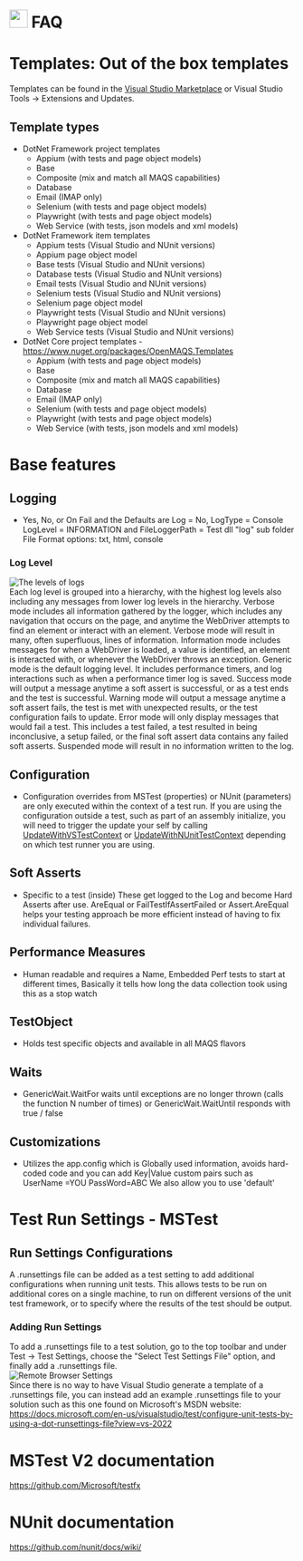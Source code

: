 # <img src="resources/maqslogo.ico" height="32" width="32"> FAQ

# Templates: Out of the box templates
Templates can be found in the [Visual Studio Marketplace](https://marketplace.visualstudio.com/items?itemName=vs-publisher-1465771.MAQSOpenFramework) or  Visual Studio Tools -> Extensions and Updates.

## Template types
- DotNet Framework project templates
   - Appium (with tests and page object models) 
   - Base
   - Composite (mix and match all MAQS capabilities)  
   - Database 
   - Email (IMAP only)  
   - Selenium (with tests and page object models) 
   - Playwright (with tests and page object models) 
   - Web Service (with tests, json models and xml models)  
- DotNet Framework item templates  
   - Appium tests (Visual Studio and NUnit versions)
   - Appium page object model
   - Base tests (Visual Studio and NUnit versions)  
   - Database tests (Visual Studio and NUnit versions)
   - Email tests (Visual Studio and NUnit versions) 
   - Selenium tests (Visual Studio and NUnit versions)
   - Selenium page object model
   - Playwright tests (Visual Studio and NUnit versions)
   - Playwright page object model
   - Web Service tests (Visual Studio and NUnit versions)
- DotNet Core project templates - https://www.nuget.org/packages/OpenMAQS.Templates 
   - Appium (with tests and page object models) 
   - Base
   - Composite (mix and match all MAQS capabilities)  
   - Database 
   - Email (IMAP only)  
   - Selenium (with tests and page object models) 
   - Playwright (with tests and page object models) 
   - Web Service (with tests, json models and xml models) 

# Base features
## Logging
- Yes, No, or On Fail and the Defaults are  Log = No, LogType = Console LogLevel = INFORMATION and FileLoggerPath = Test dll "log" sub folder    File Format options: txt, html, console
### Log Level
![The levels of logs](resources/logleveldiagram.png)  
Each log level is grouped into a hierarchy, with the highest log levels also including any messages from lower log levels in the hierarchy.
Verbose mode includes all information gathered by the logger, which includes any navigation that occurs on the page, and anytime the WebDriver attempts to find an element or interact with an element. Verbose mode will result in many, often superfluous, lines of information.
Information mode includes messages for when a WebDriver is loaded, a value is identified, an element is interacted with, or whenever the WebDriver throws an exception.
Generic mode is the default logging level. It includes performance timers, and log interactions such as when a performance timer log is saved.
Success mode will output a message anytime a soft assert is successful, or as a test ends and the test is successful.
Warning mode will output a message anytime a soft assert fails, the test is met with unexpected results, or the test configuration fails to update.
Error mode will only display messages that would fail a test. This includes a test failed, a test resulted in being inconclusive, a setup failed, or the final soft assert data contains any failed soft asserts.
Suspended mode will result in no information written to the log. 

## Configuration
- Configuration overrides from MSTest (properties) or NUnit (parameters) are only executed within the context of a test run. If you are using the configuration outside a test, such as part of an assembly initialize, you will need to trigger the update your self by calling [UpdateWithVSTestContext](MAQS_9/Utilities/Config.md#UpdateWithVSTestContext) or  [UpdateWithNUnitTestContext](MAQS_9/Utilities/Config.md#UpdateWithNUnitTestContext) depending on which test runner you are using.

## Soft Asserts
- Specific to a test (inside) These get logged to the Log and become Hard Asserts after use. AreEqual or FailTestIfAssertFailed or Assert.AreEqual  helps your testing approach be more efficient instead of having to fix individual failures.

## Performance Measures
- Human readable and requires a Name, Embedded Perf tests to start at different times, Basically it tells how long the data collection took using this as a stop watch

## TestObject
- Holds test specific objects and available in all MAQS flavors

## Waits
- GenericWait.WaitFor waits until exceptions are no longer thrown (calls the function N number of times) or GenericWait.WaitUntil  responds with true / false

## Customizations
- Utilizes the app.config which is Globally used information, avoids hard-coded code and you can add Key|Value custom pairs such as UserName =YOU PassWord=ABC   We also allow you to use 'default' 

# Test Run Settings - MSTest 

## Run Settings Configurations
A .runsettings file can be added as a test setting to add additional configurations when running unit tests. This allows tests to be run on additional cores on a single machine, to run on different versions of the unit test framework, or to specify where the results of the test should be output.
### Adding Run Settings
To add a .runsettings file to a test solution, go to the top toolbar and under Test → Test Settings, choose the "Select Test Settings File" option, and finally add a .runsettings file.  
![Remote Browser Settings](resources/AddNewTestSettings.png)  
Since there is no way to have Visual Studio generate a template of a .runsettings file, you can instead add an example .runsettings file to your solution such as this one found on Microsoft's MSDN website: https://docs.microsoft.com/en-us/visualstudio/test/configure-unit-tests-by-using-a-dot-runsettings-file?view=vs-2022

# MSTest V2 documentation

https://github.com/Microsoft/testfx

# NUnit documentation

https://github.com/nunit/docs/wiki/